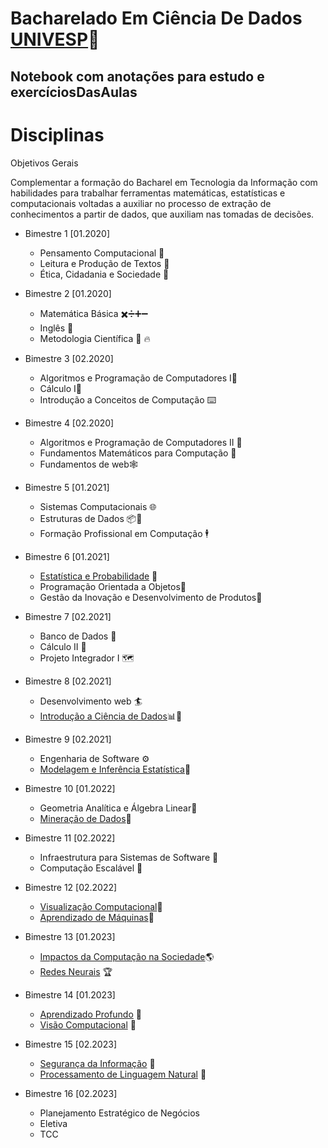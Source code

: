 # Bacharelado Em Ciência De Dados [UNIVESP](https://univesp.br/cursos/bacharel-em-ciencia-de-dados)🚀
## Notebook com anotações para estudo e exercíciosDasAulas


Disciplinas
=================

Objetivos Gerais

Complementar a formação do Bacharel em Tecnologia da Informação com habilidades para trabalhar ferramentas matemáticas, estatísticas e computacionais
voltadas a auxiliar no processo de extração de conhecimentos a partir de dados, que auxiliam nas tomadas de decisões.
<!--ts-->

* Bimestre 1 [01.2020]
  * Pensamento Computacional 🤔 
  * Leitura e Produção de Textos 🦜 
  * Ética, Cidadania e Sociedade 🦉

* Bimestre 2 [01.2020]
  * Matemática Básica ✖️➗➕➖ 
  * Inglês 🦅  
  * Metodologia Científica 📑 🔥

* Bimestre 3 [02.2020]
  * Algoritmos e Programação de Computadores I💾  
  * Cálculo I🔢   
  * Introdução a Conceitos de Computação ⌨️

* Bimestre 4 [02.2020]
  * Algoritmos e Programação de Computadores II  💾
  * Fundamentos Matemáticos para Computação 🔢  
  * Fundamentos de web🕸️  

* Bimestre 5 [01.2021]
  * Sistemas Computacionais 🌐 
  * Estruturas de Dados 📦🎲 
  * Formação Profissional em Computação 🕴️

* Bimestre 6 [01.2021]
    * [Estatística e Probabilidade](https://github.com/Aelso/Estatistica-e-Probabilidade-PES300-UNIVESP.git) 🔢
    * Programação Orientada a Objetos🧮 
    * Gestão da Inovação e Desenvolvimento de Produtos💯      
 * Bimestre 7 [02.2021]
      * Banco de Dados 🎲
      * Cálculo II 🔢
      * Projeto Integrador I 🗺️
        
 * Bimestre 8 [02.2021]
      * Desenvolvimento web 🏄
      * [Introdução a Ciência de Dados](https://github.com/Aelso/Introducao-a-Ciencia-de-Dados-COM350.git)📊🎲

 * Bimestre 9 [02.2021]
      * Engenharia de Software ⚙️
      * [Modelagem e Inferência Estatística](https://github.com/Aelso/Modelagem-e-Inferencia-Estatistica-PES310-UNIVESP-.git)🎯

 * Bimestre 10 [01.2022]
      * Geometria Analítica e Álgebra Linear🔢
      * [Mineração de Dados](https://github.com/Aelso/Minera-o-de-Dados-COM360-UNIVESP.git)👷
      
  * Bimestre 11 [02.2022]
      * Infraestrutura para Sistemas de Software 🦘
      * Computação Escalável 🧗
      
   * Bimestre 12 [02.2022]
      * [Visualização Computacional](https://github.com/Aelso/Visualizacao-Computacional-COM400-UNIVESP)👀
      * [Aprendizado de Máquinas](https://github.com/Aelso/Aprendizado-de-Maquinas-COM410-UNIVESP.git)🤖
      
   * Bimestre 13 [01.2023]
      * [Impactos da Computação na Sociedade](https://github.com/Aelso/Impactos-da-Computa-o-na-Sociedade-COM500-UNIVESP)🌎
      * [Redes Neurais](https://github.com/Aelso/Redes-Neurais-COM510-UNIVESP) 🏆
      
   * Bimestre 14 [01.2023]
      * [Aprendizado Profundo](https://github.com/Aelso/Aprendizado-Profundo-COM520-UNIVESP) 🧠
      * [Visão Computacional](https://github.com/Aelso/Visao-Computacional-COM530-UNIVESP) 🐋
      
  * Bimestre 15 [02.2023]
    * [Segurança da Informação](https://github.com/Aelso/Seguranca-da-Informacao-COM440-UNIVESP) 🙈
    * [Processamento de Linguagem Natural](https://github.com/Aelso/Processamento-de-Linguagem-Natural-COM550-UNIVESP) 👅
    
  * Bimestre 16 [02.2023]
    * Planejamento Estratégico de Negócios
    * Eletiva 
    * TCC
<!--te-->
